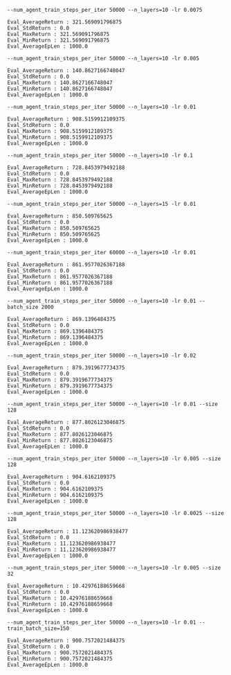 `--num_agent_train_steps_per_iter 50000 --n_layers=10 -lr 0.0075`
```
Eval_AverageReturn : 321.569091796875
Eval_StdReturn : 0.0
Eval_MaxReturn : 321.569091796875
Eval_MinReturn : 321.569091796875
Eval_AverageEpLen : 1000.0
```

`--num_agent_train_steps_per_iter 50000 --n_layers=10 -lr 0.005`
```
Eval_AverageReturn : 140.8627166748047
Eval_StdReturn : 0.0
Eval_MaxReturn : 140.8627166748047
Eval_MinReturn : 140.8627166748047
Eval_AverageEpLen : 1000.0
```

`--num_agent_train_steps_per_iter 50000 --n_layers=10 -lr 0.01`
```
Eval_AverageReturn : 908.5159912109375
Eval_StdReturn : 0.0
Eval_MaxReturn : 908.5159912109375
Eval_MinReturn : 908.5159912109375
Eval_AverageEpLen : 1000.0
```

`--num_agent_train_steps_per_iter 50000 --n_layers=10 -lr 0.1`
```
Eval_AverageReturn : 728.8453979492188
Eval_StdReturn : 0.0
Eval_MaxReturn : 728.8453979492188
Eval_MinReturn : 728.8453979492188
Eval_AverageEpLen : 1000.0
```

`--num_agent_train_steps_per_iter 50000 --n_layers=15 -lr 0.01`
```
Eval_AverageReturn : 850.509765625
Eval_StdReturn : 0.0
Eval_MaxReturn : 850.509765625
Eval_MinReturn : 850.509765625
Eval_AverageEpLen : 1000.0
```

`--num_agent_train_steps_per_iter 60000 --n_layers=10 -lr 0.01`
```
Eval_AverageReturn : 861.9577026367188
Eval_StdReturn : 0.0
Eval_MaxReturn : 861.9577026367188
Eval_MinReturn : 861.9577026367188
Eval_AverageEpLen : 1000.0
```

`--num_agent_train_steps_per_iter 50000 --n_layers=10 -lr 0.01 --batch_size 2000`
```
Eval_AverageReturn : 869.1396484375
Eval_StdReturn : 0.0
Eval_MaxReturn : 869.1396484375
Eval_MinReturn : 869.1396484375
Eval_AverageEpLen : 1000.0
```

`--num_agent_train_steps_per_iter 50000 --n_layers=10 -lr 0.02`
```
Eval_AverageReturn : 879.3919677734375
Eval_StdReturn : 0.0
Eval_MaxReturn : 879.3919677734375
Eval_MinReturn : 879.3919677734375
Eval_AverageEpLen : 1000.0
```

`--num_agent_train_steps_per_iter 50000 --n_layers=10 -lr 0.01 --size 128`
```
Eval_AverageReturn : 877.8026123046875
Eval_StdReturn : 0.0
Eval_MaxReturn : 877.8026123046875
Eval_MinReturn : 877.8026123046875
Eval_AverageEpLen : 1000.0
```

`--num_agent_train_steps_per_iter 50000 --n_layers=10 -lr 0.005 --size 128`
```
Eval_AverageReturn : 904.6162109375
Eval_StdReturn : 0.0
Eval_MaxReturn : 904.6162109375
Eval_MinReturn : 904.6162109375
Eval_AverageEpLen : 1000.0
```

`--num_agent_train_steps_per_iter 50000 --n_layers=10 -lr 0.0025 --size 128`
```
Eval_AverageReturn : 11.123620986938477
Eval_StdReturn : 0.0
Eval_MaxReturn : 11.123620986938477
Eval_MinReturn : 11.123620986938477
Eval_AverageEpLen : 1000.0
```

`--num_agent_train_steps_per_iter 50000 --n_layers=10 -lr 0.005 --size 32`
```
Eval_AverageReturn : 10.42976188659668
Eval_StdReturn : 0.0
Eval_MaxReturn : 10.42976188659668
Eval_MinReturn : 10.42976188659668
Eval_AverageEpLen : 1000.0
```

`--num_agent_train_steps_per_iter 50000 --n_layers=10 -lr 0.01 --train_batch_size=150`
```
Eval_AverageReturn : 900.7572021484375
Eval_StdReturn : 0.0
Eval_MaxReturn : 900.7572021484375
Eval_MinReturn : 900.7572021484375
Eval_AverageEpLen : 1000.0
```

